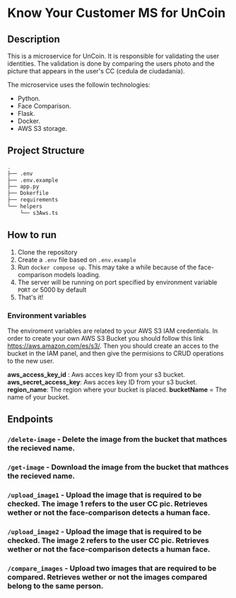 # Know Your Customer MS for UnCoin

## Description

This is a microservice for UnCoin. It is responsible for validating the user identities. The validation is done by comparing the users photo and the picture that appears in the user's CC (cedula de ciudadanía).


The microservice uses the followin technologies:

- Python.
- Face Comparison.
- Flask.
- Docker.
- AWS S3 storage.

## Project Structure

```bash
.
├── .env
├── .env.example
├── app.py
├── Dokerfile
├── requirements
└── helpers
    └── s3Aws.ts
```

## How to run

1. Clone the repository
2. Create a `.env` file based on `.env.example`
3. Run `docker compose up`. This may take a while because of the  face-comparison models loading.
4. The server will be running on port specified by environment variable `PORT` or 5000 by default
5. That's it!

### Environment variables

The enviroment variables are related to your AWS S3 IAM credentials. In order to create your own AWS S3 Bucket you should follow this link https://aws.amazon.com/es/s3/. Then you should create an acces to the bucket in the IAM panel, and then give the permisions to CRUD operations to the new user. 

**aws_access_key_id** : Aws acces key ID from your s3 bucket.
**aws_secret_access_key**: Aws acces key ID from your s3 bucket.
**region_name**: The region where your bucket is placed.
**bucketName** = The name of your bucket.


## Endpoints

### `/delete-image` - Delete the image from the bucket that mathces the recieved name.

### `/get-image` - Download the image from the bucket that mathces the recieved name.

### `/upload_image1` - Upload the image that is required to be checked. The image 1 refers to the user CC pic. Retrieves wether or not the face-comparison detects a human face.

### `/upload_image2` - Upload the image that is required to be checked. The image 2 refers to the user CC pic. Retrieves wether or not the face-comparison detects a human face.

### `/compare_images` - Upload two images that are required to be compared.  Retrieves wether or not the images compared belong to the same person.

